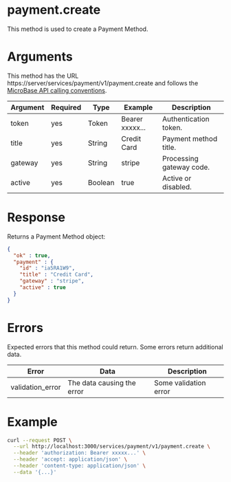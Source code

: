 # payment.create

This method is used to create a Payment Method.

# Arguments

This method has the URL https://server/services/payment/v1/payment.create and
follows the [MicroBase API calling conventions](../calling-conventions.html).

Argument | Required | Type | Example | Description
---------|----------|------|---------|------------
token    | yes | Token       | Bearer xxxxx... | Authentication token.
title    | yes | String      | Credit Card     | Payment method title.
gateway  | yes | String      | stripe          | Processing gateway code.   
active   | yes | Boolean     | true            | Active or disabled.


# Response

Returns a Payment Method object:

```json
{
  "ok" : true,
  "payment" : {
    "id" : "ia5RA1W9",
    "title" : "Credit Card",
    "gateway" : "stripe",
    "active" : true
  }
}
```

# Errors

Expected errors that this method could return. Some errors return additional data.

Error | Data | Description
------|------|------------
validation_error | The data causing the error | Some validation error

# Example

```bash
curl --request POST \
  --url http://localhost:3000/services/payment/v1/payment.create \
  --header 'authorization: Bearer xxxxx...' \
  --header 'accept: application/json' \
  --header 'content-type: application/json' \
  --data '{...}'
```
